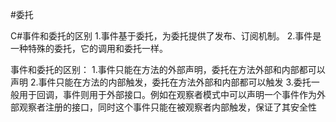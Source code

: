 #委托

C#事件和委托的区别
1.事件基于委托，为委托提供了发布、订阅机制。
2.事件是一种特殊的委托，它的调用和委托一样。

事件和委托的区别：
1.事件只能在方法的外部声明，委托在方法外部和内部都可以声明
2.事件只能在方法的内部触发，委托在方法外部和内部都可以触发
3.委托一般用于回调，事件则用于外部接口。例如在观察者模式中可以声明一个事件作为外部观察者注册的接口，同时这个事件只能在被观察者内部触发，保证了其安全性
